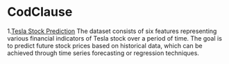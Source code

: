 # CodClause

1.[Tesla Stock Prediction](https://github.com/Akashwadile21/CodClause/blob/main/Tesla%20Stock/Tesla_Stock_Prediction.ipynb)
The dataset consists of six features representing various financial indicators of Tesla stock over a period of time. The goal is to predict future stock prices based on historical data, which can be achieved through time series forecasting or regression techniques.
